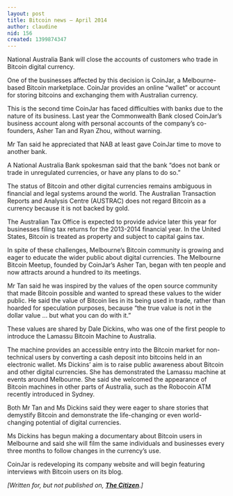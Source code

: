 ```yaml
---
layout: post
title: Bitcoin news – April 2014
author: claudine
nid: 156
created: 1399874347
---
```

National Australia Bank will close the accounts of customers who trade in Bitcoin digital currency.

One of the businesses affected by this decision is CoinJar, a Melbourne-based Bitcoin marketplace. CoinJar provides an online “wallet” or account for storing bitcoins and exchanging them with Australian currency.

This is the second time CoinJar has faced difficulties with banks due to the nature of its business. Last year the Commonwealth Bank closed CoinJar’s business account along with personal accounts of the company’s co-founders, Asher Tan and Ryan Zhou, without warning. 

Mr Tan said he appreciated that NAB at least gave CoinJar time to move to another bank.

A National Australia Bank spokesman said that the bank “does not bank or trade in unregulated currencies, or have any plans to do so.”

The status of Bitcoin and other digital currencies remains ambiguous in financial and legal systems around the world. The Australian Transaction Reports and Analysis Centre (AUSTRAC) does not regard Bitcoin as a currency because it is not backed by gold.

The Australian Tax Office is expected to provide advice later this year for businesses filing tax returns for the 2013-2014 financial year. In the United States, Bitcoin is treated as property and subject to capital gains tax.

In spite of these challenges, Melbourne’s Bitcoin community is growing and eager to educate the wider public about digital currencies. The Melbourne Bitcoin Meetup, founded by CoinJar’s Asher Tan, began with ten people and now attracts around a hundred to its meetings.

Mr Tan said he was inspired by the values of the open source community that made Bitcoin possible and wanted to spread these values to the wider public. He said the value of Bitcoin lies in its being used in trade, rather than hoarded for speculation purposes, because “the true value is not in the dollar value … but what you can do with it.”

These values are shared by Dale Dickins, who was one of the first people to introduce the Lamassu Bitcoin Machine to Australia.

The machine provides an accessible entry into the Bitcoin market for non-technical users by converting a cash deposit into bitcoins held in an electronic wallet. Ms Dickins’ aim is to raise public awareness about Bitcoin and other digital currencies.
She has demonstrated the Lamassu machine at events around Melbourne. She said she welcomed the appearance of Bitcoin machines in other parts of Australia, such as the Robocoin ATM recently introduced in Sydney.

Both Mr Tan and Ms Dickins said they were eager to share stories that demystify Bitcoin and demonstrate the life-changing or even world-changing potential of digital currencies.

Ms Dickins has begun making a documentary about Bitcoin users in Melbourne and said she will film the same individuals and businesses every three months to follow changes in the currency’s use.

CoinJar is redeveloping its company website and will begin featuring interviews with Bitcoin users on its blog.

_[Written for, but not published on, [**The Citizen**](http://www.thecitizen.org.au/).]_
